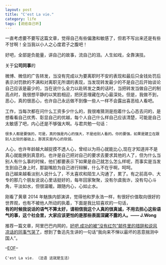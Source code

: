 ```yaml
---
layout: post
title: "C'est La vie."
category: life
tags: [说给自己听]
---
```


一直考虑要不要写这篇文章，觉得自己有些偏激和敏感了，但若不写出来还是有些不甘啊！全当我以小人之心度君子之腹吧！


好吧，全部是负能量，讲自己的故事，流自己的泪。人生如戏，全靠演技。

<!--break-->

关于**公司同事**的  

微博、微信的广告转发，当没有完成以为要离职时不安的表现和最后只金钱处罚后表示对罚款的不满和对离职无所谓的表现，当发现转发最少的不是自己后开始谈论自己应该是最少的，当在说什么全力以赴转发之类的话时，当把转发当做自己的制高点时，我很想平静的以笑脸相迎，把厌恶埋藏在内心最深处。但是，我做不到，恶心，真的很恶心，也许自己永远做不到像一些人一样不会露出喜恶给人看吧。


工作，当每次都在问什么工资多少什么的，我很难猜测是抱着什么心态去问的，是想看看自己优秀、彰显自己的优越，每个人自己什么样自己应该清楚，可能是自己太敏感了吧，内心还是不够强大啊。与君共勉一句话：

	很多人都是要强的，可是，真的强是内心的强大，不是给别人看的。你的要强，如果是建立在跟别人比较的基础上，那其实是内心的软弱。

人心，也许年龄越大越捉摸不透人心，曾经以为将心就能比心,现在才知道并不是真心就能换到真意的。也许是自己把对自己的要求去要求其他的人了，但为什么当别人有什么事的时候，他们都要表示下如果是自己就怎么怎么样呢，而事实是当发生到自己身上时，那副嘴脸为自己进行辩解，什么不在乎啊，呵呵。  
自己越来越看淡别人说什么了，不太喜欢和陌生人沟通了，累了。有之前高中、大专的那几个朋友说说心里话挺好的，每年回家聚聚，没有尔虞我诈，没有勾心斗角，平淡如水，但很温暖。跟随内心，心如止水。

刚看了黄章 2014 年魅族内部演讲，觉得他和罗永浩一样，有很好价值取向很好的世界观，也有不被他人所动的执着，下面是我比较喜欢的一句话，  
**有的时候我说话的语气不算太好，请相信我这个人真的很真诚，不用去担心这些语气的事，这个社会里，大家应该更怕的是那些表面深藏不露的人。—— J.Wong**


推荐一篇文章，阿里巴巴内网的，[好吧,成功的被“没有红包”邮件里的措辞和说风凉话的同事气哭了](http://c.blog.sina.com.cn/profile.php?blogid=61d60bb289000uan)，想到了鲁迅先生讲的一句话“我向来不惮以最坏的恶意揣测中国人”。


–<abbr title="End of file">EOF</abbr>–


	C'est La vie. （法语 这就是生活）

